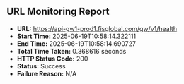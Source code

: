 ## URL Monitoring Report

- **URL:** https://api-gw1-prod1.fisglobal.com/gw/v1/health
- **Start Time:** 2025-06-19T10:58:14.322111
- **End Time:** 2025-06-19T10:58:14.690727
- **Total Time Taken:** 0.368616 seconds
- **HTTP Status Code:** 200
- **Status:** Success
- **Failure Reason:** N/A
